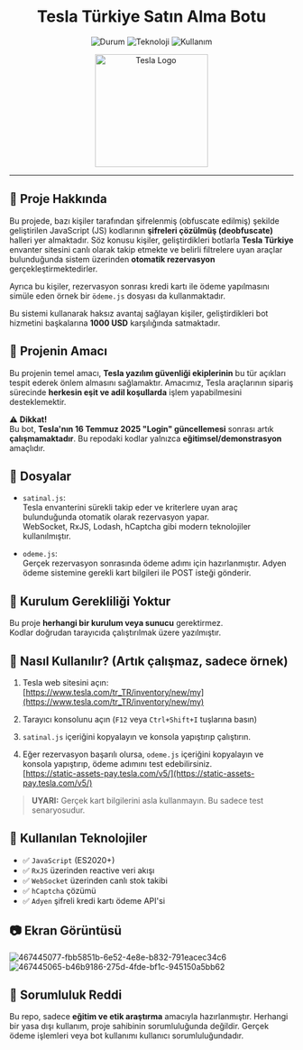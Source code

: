 <h1 align="center">Tesla Türkiye Satın Alma Botu</h1>

<p align="center">
  <img src="https://img.shields.io/badge/Durum-Kullanılamaz-red?style=for-the-badge" alt="Durum">
  <img src="https://img.shields.io/badge/Teknoloji-JavaScript-yellow?style=for-the-badge" alt="Teknoloji">
  <img src="https://img.shields.io/badge/Kullanım-Tarayıcı%20Konsolu-lightgrey?style=for-the-badge" alt="Kullanım">
</p>

<p align="center">
  <img src="https://upload.wikimedia.org/wikipedia/commons/e/e8/Tesla_logo.png" width="200" alt="Tesla Logo">
</p>

---


## 🚀 Proje Hakkında

Bu projede, bazı kişiler tarafından şifrelenmiş (obfuscate edilmiş) şekilde geliştirilen JavaScript (JS) kodlarının **şifreleri çözülmüş (deobfuscate)** halleri yer almaktadır. Söz konusu kişiler, geliştirdikleri botlarla **Tesla Türkiye** envanter sitesini canlı olarak takip etmekte ve belirli filtrelere uyan araçlar bulunduğunda sistem üzerinden **otomatik rezervasyon** gerçekleştirmektedirler.

Ayrıca bu kişiler, rezervasyon sonrası kredi kartı ile ödeme yapılmasını simüle eden örnek bir `ödeme.js` dosyası da kullanmaktadır.

Bu sistemi kullanarak haksız avantaj sağlayan kişiler, geliştirdikleri bot hizmetini başkalarına **1000 USD** karşılığında satmaktadır.

## 🎯 Projenin Amacı

Bu projenin temel amacı, **Tesla yazılım güvenliği ekiplerinin** bu tür açıkları tespit ederek önlem almasını sağlamaktır. Amacımız, Tesla araçlarının sipariş sürecinde **herkesin eşit ve adil koşullarda** işlem yapabilmesini desteklemektir.


⚠️ **Dikkat!**  
Bu bot, **Tesla'nın 16 Temmuz 2025 "Login" güncellemesi** sonrası artık **çalışmamaktadır**. Bu repodaki kodlar yalnızca **eğitimsel/demonstrasyon** amaçlıdır.

## 📂 Dosyalar

- `satinal.js`:  
  Tesla envanterini sürekli takip eder ve kriterlere uyan araç bulunduğunda otomatik olarak rezervasyon yapar.  
  WebSocket, RxJS, Lodash, hCaptcha gibi modern teknolojiler kullanılmıştır.

- `odeme.js`:  
  Gerçek rezervasyon sonrasında ödeme adımı için hazırlanmıştır. Adyen ödeme sistemine gerekli kart bilgileri ile POST isteği gönderir.

## 🔧 Kurulum Gerekliliği Yoktur

Bu proje **herhangi bir kurulum veya sunucu** gerektirmez.  
Kodlar doğrudan tarayıcıda çalıştırılmak üzere yazılmıştır.

## 🧪 Nasıl Kullanılır? (Artık çalışmaz, sadece örnek)

1. Tesla web sitesini açın:  
[https://www.tesla.com/tr_TR/inventory/new/my](https://www.tesla.com/tr_TR/inventory/new/my)

2. Tarayıcı konsolunu açın (`F12` veya `Ctrl+Shift+I` tuşlarına basın)

3. `satinal.js` içeriğini kopyalayın ve konsola yapıştırıp çalıştırın.

4. Eğer rezervasyon başarılı olursa, `odeme.js` içeriğini kopyalayın ve konsola yapıştırıp, ödeme adımını test edebilirsiniz.  
[https://static-assets-pay.tesla.com/v5/](https://static-assets-pay.tesla.com/v5/)

> **UYARI:** Gerçek kart bilgilerini asla kullanmayın. Bu sadece test senaryosudur.

## 🧩 Kullanılan Teknolojiler

- ✅ `JavaScript` (ES2020+)
- ✅ `RxJS` üzerinden reactive veri akışı
- ✅ `WebSocket` üzerinden canlı stok takibi
- ✅ `hCaptcha` çözümü
- ✅ `Adyen` şifreli kredi kartı ödeme API'si

## 📷 Ekran Görüntüsü
![467445077-fbb5851b-6e52-4e8e-b832-791eacec34c6](https://github.com/user-attachments/assets/686bffe4-8dfc-42e0-9532-cd8934448aea)
![467445065-b46b9186-275d-4fde-bf1c-945150a5bb62](https://github.com/user-attachments/assets/7537600e-928f-40f8-ae46-2b0248c68193)



## 📛 Sorumluluk Reddi

Bu repo, sadece **eğitim ve etik araştırma** amacıyla hazırlanmıştır. Herhangi bir yasa dışı kullanım, proje sahibinin sorumluluğunda değildir.
Gerçek ödeme işlemleri veya bot kullanımı kullanıcı sorumluluğundadır.
